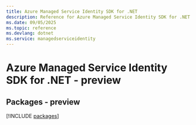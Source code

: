 ```yaml
---
title: Azure Managed Service Identity SDK for .NET
description: Reference for Azure Managed Service Identity SDK for .NET
ms.date: 09/05/2025
ms.topic: reference
ms.devlang: dotnet
ms.service: managedserviceidentity
---
```

# Azure Managed Service Identity SDK for .NET - preview
## Packages - preview
[!INCLUDE [packages](managed-service-identity-index.md)]